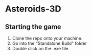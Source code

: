 # Asteroids-3D
## Starting the game
1. Clone the repo onto your machine.
2. Go into the "Standalone Build" folder
3. Double click on the .exe file.
